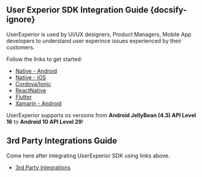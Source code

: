 ## User Experior SDK Integration Guide {docsify-ignore}

UserExperior is used by UI/UX designers, Product Managers, Mobile App developers to understand user experince issues experienced by their customers.

Follow the links to get started:
  - [Native - Android](android)
  - [Native - iOS](ios)
  - [Cordova/Ionic](cordova-ionic)
  - [ReactNative](reactnative)
  - [Flutter](flutter)
  - [Xamarin - Android](xamarin)
  
UserExperior supports os versions from **Android JellyBean (4.3) API Level 16** to **Android 10 API Level 29**!

## 3rd Party Integrations Guide

Come here after integrating UserExperior SDK using links above.

  - [3rd Party Integrations](3rd-party-integrations)

 
